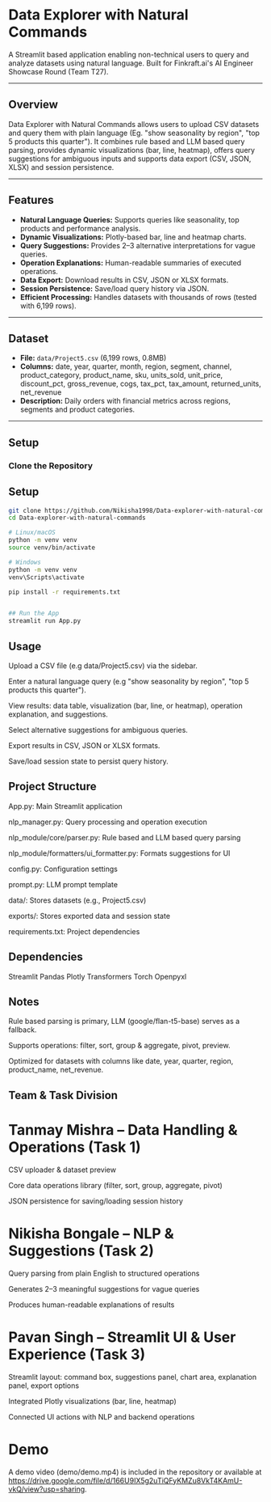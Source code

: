 # Data Explorer with Natural Commands

A Streamlit based application enabling non-technical users to query and analyze datasets using natural language. Built for Finkraft.ai's AI Engineer Showcase Round (Team T27).

---

## Overview

Data Explorer with Natural Commands allows users to upload CSV datasets and query them with plain language (Eg. "show seasonality by region", "top 5 products this quarter"). It combines rule based and LLM based query parsing, provides dynamic visualizations (bar, line, heatmap), offers query suggestions for ambiguous inputs and supports data export (CSV, JSON, XLSX) and session persistence.

---

## Features

- **Natural Language Queries:** Supports queries like seasonality, top products and performance analysis.  
- **Dynamic Visualizations:** Plotly-based bar, line and heatmap charts.  
- **Query Suggestions:** Provides 2–3 alternative interpretations for vague queries.  
- **Operation Explanations:** Human-readable summaries of executed operations.  
- **Data Export:** Download results in CSV, JSON or XLSX formats.  
- **Session Persistence:** Save/load query history via JSON.  
- **Efficient Processing:** Handles datasets with thousands of rows (tested with 6,199 rows).  

---

## Dataset

- **File:** `data/Project5.csv` (6,199 rows, 0.8MB)  
- **Columns:** date, year, quarter, month, region, segment, channel, product_category, product_name, sku, units_sold, unit_price, discount_pct, gross_revenue, cogs, tax_pct, tax_amount, returned_units, net_revenue  
- **Description:** Daily orders with financial metrics across regions, segments and product categories.  

---

## Setup

### Clone the Repository
## Setup

```bash
git clone https://github.com/Nikisha1998/Data-explorer-with-natural-commands.git
cd Data-explorer-with-natural-commands

# Linux/macOS
python -m venv venv
source venv/bin/activate

# Windows
python -m venv venv
venv\Scripts\activate

pip install -r requirements.txt


## Run the App
streamlit run App.py

```

## Usage

Upload a CSV file (e.g data/Project5.csv) via the sidebar.

Enter a natural language query (e.g "show seasonality by region", "top 5 products this quarter").

View results: data table, visualization (bar, line, or heatmap), operation explanation, and suggestions.

Select alternative suggestions for ambiguous queries.

Export results in CSV, JSON or XLSX formats.

Save/load session state to persist query history.

## Project Structure

App.py: Main Streamlit application

nlp_manager.py: Query processing and operation execution

nlp_module/core/parser.py: Rule based and LLM based query parsing

nlp_module/formatters/ui_formatter.py: Formats suggestions for UI

config.py: Configuration settings

prompt.py: LLM prompt template

data/: Stores datasets (e.g., Project5.csv)

exports/: Stores exported data and session state

requirements.txt: Project dependencies

## Dependencies

Streamlit
Pandas
Plotly
Transformers
Torch
Openpyxl

## Notes

Rule based parsing is primary, LLM (google/flan-t5-base) serves as a fallback.

Supports operations: filter, sort, group & aggregate, pivot, preview.

Optimized for datasets with columns like date, year, quarter, region, product_name, net_revenue.

## Team & Task Division

# Tanmay Mishra – Data Handling & Operations (Task 1)

CSV uploader & dataset preview

Core data operations library (filter, sort, group, aggregate, pivot)

JSON persistence for saving/loading session history

# Nikisha Bongale – NLP & Suggestions (Task 2)

Query parsing from plain English to structured operations

Generates 2–3 meaningful suggestions for vague queries

Produces human-readable explanations of results

# Pavan Singh – Streamlit UI & User Experience (Task 3)

Streamlit layout: command box, suggestions panel, chart area, explanation panel, export options

Integrated Plotly visualizations (bar, line, heatmap)

Connected UI actions with NLP and backend operations


# Demo

A demo video (demo/demo.mp4) is included in the repository or available at <https://drive.google.com/file/d/166U9IX5g2uTiQFyKMZu8VkT4KAmU-vkQ/view?usp=sharing>.
